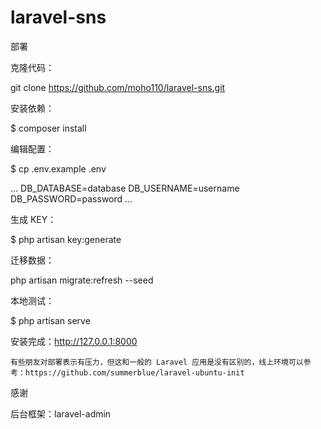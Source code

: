 # laravel-sns
部署

克隆代码：

git clone https://github.com/moho110/laravel-sns.git

安装依赖：

$ composer install

编辑配置：

$ cp .env.example .env

...
DB_DATABASE=database
DB_USERNAME=username
DB_PASSWORD=password
...

生成 KEY：

$ php artisan key:generate  

迁移数据：

php artisan migrate:refresh --seed

本地测试：

$ php artisan serve

安装完成：http://127.0.0.1:8000

    有些朋友对部署表示有压力，但这和一般的 Laravel 应用是没有区别的，线上环境可以参考：https://github.com/summerblue/laravel-ubuntu-init

感谢

后台框架：laravel-admin
